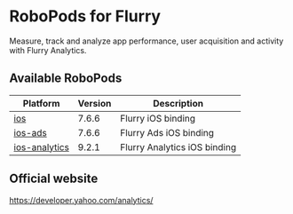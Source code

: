 # RoboPods for Flurry

Measure, track and analyze app performance, user acquisition and activity with Flurry Analytics.

## Available RoboPods

| Platform                                  | Version | Description                  |
|-------------------------------------------|---------|------------------------------|
| [ios](ios/)                               | 7.6.6   | Flurry iOS binding           |
| [ios-ads](ios-ads/)                       | 7.6.6   | Flurry Ads iOS binding       |
| [ios-analytics](ios-analytics/)           | 9.2.1   | Flurry Analytics iOS binding |

## Official website

https://developer.yahoo.com/analytics/